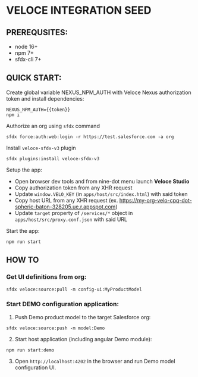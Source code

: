 # VELOCE INTEGRATION SEED

## PREREQUSITES:

- node 16+
- npm 7+
- sfdx-cli 7+

## QUICK START:

Create global variable NEXUS_NPM_AUTH with Veloce Nexus authorization token and install dependencies:

```
NEXUS_NPM_AUTH={{token}}
npm i
```

Authorize an org using `sfdx` command

```
sfdx force:auth:web:login -r https://test.salesforce.com -a org
```

Install `veloce-sfdx-v3` plugin

```
sfdx plugins:install veloce-sfdx-v3
```

Setup the app:

- Open browser dev tools and from nine-dot menu launch **Veloce Studio**
- Copy authorization token from any XHR request
- Update `window.VELO_KEY` (in `apps/host/src/index.html`) with said token
- Copy host URL from any XHR request (ex. https://my-org-velo-cpq-dot-spheric-baton-328205.ue.r.appspot.com)
- Update `target` property of `/services/*` object in `apps/host/src/proxy.conf.json` with said URL

Start the app:

```
npm run start
```

## HOW TO

### Get UI definitions from org:

```
sfdx veloce:source:pull -m config-ui:MyProductModel
```

### Start DEMO configuration application:

1. Push Demo product model to the target Salesforce org:

```
sfdx veloce:source:push -m model:Demo
```

2. Start host application (including angular Demo module):

```
npm run start:demo
```

3. Open `http://localhost:4202` in the browser and run Demo model configuration UI.
